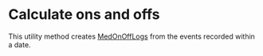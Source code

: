 # Calculate ons and offs
This utility method creates [MedOnOffLogs](../model/med_on_off_log.dart) from the events recorded within a date.
